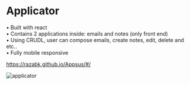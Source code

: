 # Applicator

• Built with react\
• Contains 2 applications inside: emails and notes (only front end)\
• Using CRUDL, user can compose emails, create notes, edit, delete and etc..\
• Fully mobile responsive

https://razabk.github.io/Appsus/#/

![applicator](https://user-images.githubusercontent.com/85071405/131235783-a88283e5-13e1-41ac-be44-aa110b13d733.png)


